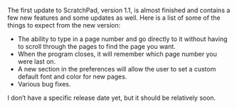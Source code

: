 The first update to ScratchPad, version 1.1, is almost finished and contains a few new features and some updates as well. Here is a list of some of the things to expect from the new version:

-   The ability to type in a page number and go directly to it without having to scroll through the pages to find the page you want.
-   When the program closes, it will remember which page number you were last on.
-   A new section in the preferences will allow the user to set a custom default font and color for new pages.
-   Various bug fixes.

I don’t have a specific release date yet, but it should be relatively soon.
